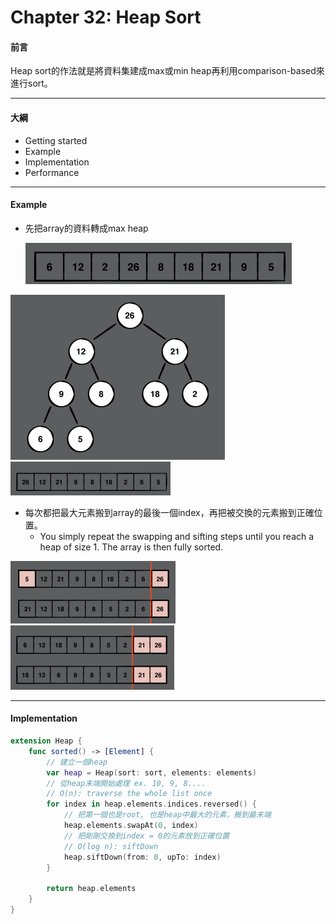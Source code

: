 # Chapter 32: Heap Sort

#### 前言

Heap sort的作法就是將資料集建成max或min heap再利用comparison-based來進行sort。

------

#### 大綱

- Getting started
- Example
- Implementation
- Performance

------

#### Example

- 先把array的資料轉成max heap

  <img src="../.gitbook/assets/234.png" style="zoom:50%;" />

<img src="../.gitbook/assets/235.png" style="zoom:50%;" />

<img src="../.gitbook/assets/236.png" style="zoom:50%;" />

- 每次都把最大元素搬到array的最後一個index，再把被交換的元素搬到正確位置。
  - You simply repeat the swapping and sifting steps until you reach a heap of size 1. The array is then fully sorted.


<img src="../.gitbook/assets/237.png" style="zoom:50%;" />

<img src="../.gitbook/assets/238.png" style="zoom:50%;" />

------

#### Implementation

```swift
extension Heap {
    func sorted() -> [Element] {
        // 建立一個heap
        var heap = Heap(sort: sort, elements: elements)
        // 從heap末端開始處理 ex. 10, 9, 8....
        // O(n): traverse the whole list once
        for index in heap.elements.indices.reversed() {
            // 把第一個也是root, 也是heap中最大的元素，搬到最末端
            heap.elements.swapAt(0, index)
            // 把剛剛交換到index = 0的元素放到正確位置
            // O(log n): siftDown 
            heap.siftDown(from: 0, upTo: index)
        }

        return heap.elements
    }
}
```

